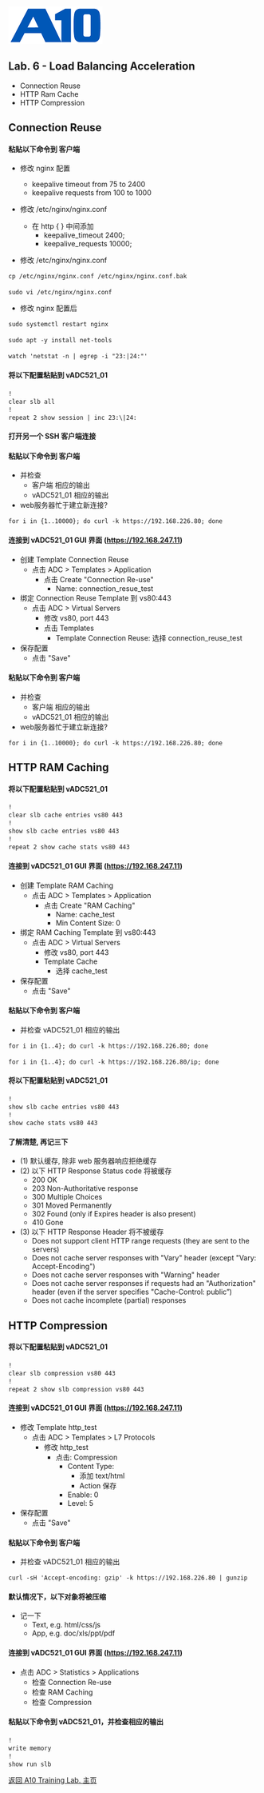![](/Images/A10-NewLogos-Blue-NoReg-RGB-50.png)

## Lab. 6 - Load Balancing Acceleration
  + Connection Reuse
  + HTTP Ram Cache
  + HTTP Compression

## Connection Reuse
#### 粘贴以下命令到 客户端
  + 修改 nginx 配置
    + keepalive timeout from 75 to 2400
    + keepalive requests from 100 to 1000
  + 修改 /etc/nginx/nginx.conf
    + 在 http { } 中间添加
      + keepalive_timeout 2400;
      + keepalive_requests 10000;

  + 修改 /etc/nginx/nginx.conf
```
cp /etc/nginx/nginx.conf /etc/nginx/nginx.conf.bak

sudo vi /etc/nginx/nginx.conf

```

  + 修改 nginx 配置后
```
sudo systemctl restart nginx

sudo apt -y install net-tools

watch 'netstat -n | egrep -i "23:|24:"'

```

#### 将以下配置粘贴到 vADC521_01
```
!
clear slb all
!
repeat 2 show session | inc 23:\|24:

```

#### 打开另一个 SSH 客户端连接
#### 粘贴以下命令到 客户端
  + 并检查
    + 客户端 相应的输出
    + vADC521_01 相应的输出
  + web服务器忙于建立新连接?
```
for i in {1..10000}; do curl -k https://192.168.226.80; done
```

#### 连接到 vADC521_01 GUI 界面 (https://192.168.247.11)
  + 创建 Template Connection Reuse
    + 点击 ADC > Templates > Application
      + 点击 Create "Connection Re-use"
        + Name: connection_resue_test
  + 绑定 Connection Reuse Template 到 vs80:443
    + 点击 ADC > Virtual Servers
      + 修改 vs80, port 443
      + 点击 Templates
        + Template Connection Reuse: 选择 connection_reuse_test
  + 保存配置
    + 点击 "Save"  

#### 粘贴以下命令到 客户端
  + 并检查
    + 客户端 相应的输出
    + vADC521_01 相应的输出
  + web服务器忙于建立新连接?
```
for i in {1..10000}; do curl -k https://192.168.226.80; done
```


## HTTP RAM Caching
#### 将以下配置粘贴到 vADC521_01
```
!
clear slb cache entries vs80 443
!
show slb cache entries vs80 443
!
repeat 2 show cache stats vs80 443

```

#### 连接到 vADC521_01 GUI 界面 (https://192.168.247.11)
  + 创建 Template RAM Caching
    + 点击 ADC > Templates > Application
      + 点击 Create "RAM Caching"
        + Name: cache_test
        + Min Content Size: 0
  + 绑定 RAM Caching Template 到 vs80:443
    + 点击 ADC > Virtual Servers
      + 修改 vs80, port 443
      + Template Cache
        + 选择 cache_test
  + 保存配置
    + 点击 "Save"  

#### 粘贴以下命令到 客户端
  + 并检查 vADC521_01 相应的输出
```
for i in {1..4}; do curl -k https://192.168.226.80; done

for i in {1..4}; do curl -k https://192.168.226.80/ip; done

```

#### 将以下配置粘贴到 vADC521_01
```
!
show slb cache entries vs80 443
!
show cache stats vs80 443

```

#### 了解清楚, 再记三下
+ (1) 默认缓存, 除非 web 服务器响应拒绝缓存
+ (2) 以下 HTTP Response Status code 将被缓存
  + 200 OK
  + 203 Non-Authoritative response
  + 300 Multiple Choices
  + 301 Moved Permanently
  + 302 Found (only if Expires header is also present)
  + 410 Gone
+ (3) 以下 HTTP Response Header 将不被缓存
  + Does not support client HTTP range requests (they are sent to the servers)
  + Does not cache server responses with "Vary" header (except "Vary: Accept-Encoding")
  + Does not cache server responses with "Warning" header
  + Does not cache server responses if requests had an "Authorization" header (even if the server specifies "Cache-Control: public”)
  + Does not cache incomplete (partial) responses


## HTTP Compression
#### 将以下配置粘贴到 vADC521_01
```
!
clear slb compression vs80 443
!
repeat 2 show slb compression vs80 443

```

#### 连接到 vADC521_01 GUI 界面 (https://192.168.247.11)
  + 修改 Template http_test
    + 点击 ADC > Templates > L7 Protocols
      + 修改 http_test
        + 点击: Compression
          + Content Type:
            + 添加 text/html
            + Action 保存
          + Enable: 0
          + Level: 5
  + 保存配置
    + 点击 "Save"  

#### 粘贴以下命令到 客户端
  + 并检查 vADC521_01 相应的输出
```
curl -sH 'Accept-encoding: gzip' -k https://192.168.226.80 | gunzip

```

#### 默认情况下，以下对象将被压缩
+ 记一下
  + Text, e.g. html/css/js
  + App, e.g. doc/xls/ppt/pdf


#### 连接到 vADC521_01 GUI 界面 (https://192.168.247.11)
  + 点击 ADC > Statistics > Applications
    + 检查 Connection Re-use
    + 检查 RAM Caching
    + 检查 Compression


#### 粘贴以下命令到 vADC521_01，并检查相应的输出
```
!
write memory
!
show run slb

```

[返回 A10 Training Lab. 主页](https://github.com/borissiu/A10_Training_Lab)